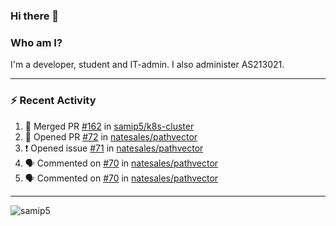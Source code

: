 ### Hi there 👋

### Who am I?
I'm a developer, student and IT-admin. I also administer AS213021.

---
### :zap: Recent Activity
<!--START_SECTION:activity-->
1. 🎉 Merged PR [#162](https://github.com/samip5/k8s-cluster/pull/162) in [samip5/k8s-cluster](https://github.com/samip5/k8s-cluster)
2. 💪 Opened PR [#72](https://github.com/natesales/pathvector/pull/72) in [natesales/pathvector](https://github.com/natesales/pathvector)
3. ❗️ Opened issue [#71](https://github.com/natesales/pathvector/issues/71) in [natesales/pathvector](https://github.com/natesales/pathvector)
4. 🗣 Commented on [#70](https://github.com/natesales/pathvector/issues/70) in [natesales/pathvector](https://github.com/natesales/pathvector)
5. 🗣 Commented on [#70](https://github.com/natesales/pathvector/issues/70) in [natesales/pathvector](https://github.com/natesales/pathvector)
<!--END_SECTION:activity-->
---

<img align="center" src="https://github-readme-stats.vercel.app/api?username=samip5&show_icons=true" alt="samip5" />
